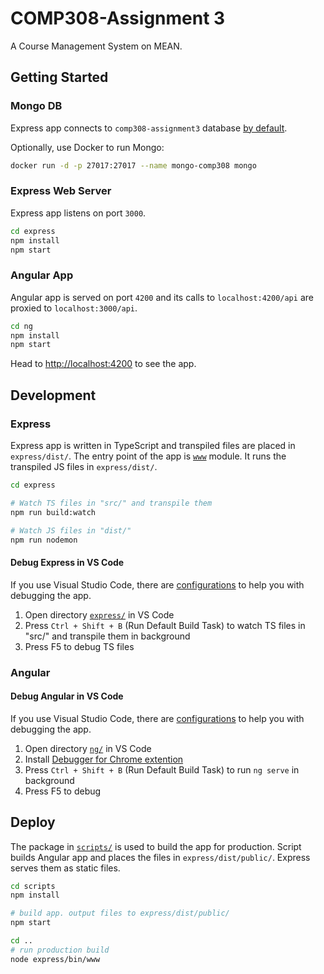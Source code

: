 # COMP308-Assignment 3

A Course Management System on MEAN.

## Getting Started

### Mongo DB

Express app connects to `comp308-assignment3` database [by default](./express/src/config/env/development.ts).

Optionally, use Docker to run Mongo:

```bash
docker run -d -p 27017:27017 --name mongo-comp308 mongo
```

### Express Web Server

Express app listens on port `3000`.

```bash
cd express
npm install
npm start
```

### Angular App

Angular app is served on port `4200` and its calls to `localhost:4200/api` are proxied to `localhost:3000/api`.

```bash
cd ng
npm install
npm start
```

Head to [http://localhost:4200](http://localhost:4200) to see the app.

## Development

### Express

Express app is written in TypeScript and transpiled files are placed in `express/dist/`. The entry point of the app is [`www`](./express/bin/www) module. It runs the transpiled JS files in `express/dist/`.

```bash
cd express

# Watch TS files in "src/" and transpile them
npm run build:watch

# Watch JS files in "dist/"
npm run nodemon
```

#### Debug Express in VS Code

If you use Visual Studio Code, there are [configurations](./express/.vscode/) to help you with debugging the app.

1. Open directory [`express/`](./express/) in VS Code
1. Press `Ctrl + Shift + B` (Run Default Build Task) to watch TS files in "src/" and transpile them in background
1. Press F5 to debug TS files

### Angular

#### Debug Angular in VS Code

If you use Visual Studio Code, there are [configurations](./ng/.vscode/) to help you with debugging the app.

1. Open directory [`ng/`](./ng/) in VS Code
1. Install [Debugger for Chrome extention](https://github.com/Microsoft/vscode-chrome-debug)
1. Press `Ctrl + Shift + B` (Run Default Build Task) to run `ng serve` in background
1. Press F5 to debug

## Deploy

The package in [`scripts/`](./scripts) is used to build the app for production. Script builds Angular app and places the files in `express/dist/public/`. Express serves them as static files.

```bash
cd scripts
npm install

# build app. output files to express/dist/public/
npm start

cd ..
# run production build
node express/bin/www
```